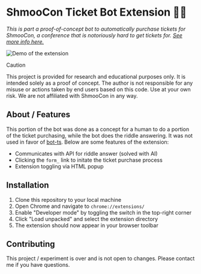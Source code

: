 # ShmooCon Ticket Bot Extension 🎫🤖
*This is part a proof-of-concept bot to automatically purchase tickets for ShmooCon, a conference that is notoriously hard to get tickets for. [See more info here.](https://github.com/ShmooConTix/ticket-bot)*

![Demo of the extension](https://github.com/user-attachments/assets/d24ca723-9ba1-4c13-860e-cfbbde1e07f5)

> [!CAUTION]
> This project is provided for research and educational purposes only. It is intended solely as a proof of concept. The author is not responsible for any misuse or actions taken by end users based on this code. Use at your own risk. We are not affiliated with ShmooCon in any way.

## About / Features
This portion of the bot was done as a concept for a human to do a portion of the ticket purchasing, while the bot does the riddle answering. It was not used in favor of [bot-ts](https://github.com/ShmooConTix/bot-ts). Below are some features of the extension:

- Communicates with API for riddle answer (solved with AI)
- Clicking the `form_` link to initate the ticket purchase process
- Extension toggling via HTML popup

## Installation
1. Clone this repository to your local machine
2. Open Chrome and navigate to `chrome://extensions/`
3. Enable "Developer mode" by toggling the switch in the top-right corner
4. Click "Load unpacked" and select the extension directory
5. The extension should now appear in your browser toolbar

## Contributing
This project / experiment is over and is not open to changes. Please contact me if you have questions.